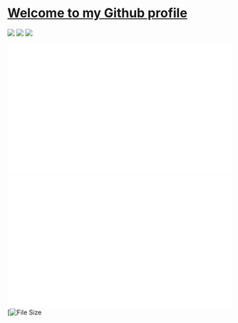 # [Welcome to my Github profile](https://github.com/IlNevioIl)

![](https://komarev.com/ghpvc/?username=IlNevioIl) 
![](https://img.shields.io/youtube/channel/subscribers/UCXwEn5LqjeZhQZ4NSHY3p2Q?label=_bt&style=social) 
![](https://img.shields.io/youtube/channel/views/UC98pQ_0iCAJc5PK_SisRCmg?label=ForgeHax%2B&style=social) 

![](https://github.com/IlNevioIl/stats/blob/master/generated/overview.svg)
![](https://github.com/IlNevioIl/stats/blob/master/generated/languages.svg)
[![File Size](https://github-readme-stats.vercel.app/api/top-langs/?username=IlNevioIl&langs_count=5&size_weight=1&count_weight=1)

</a>
